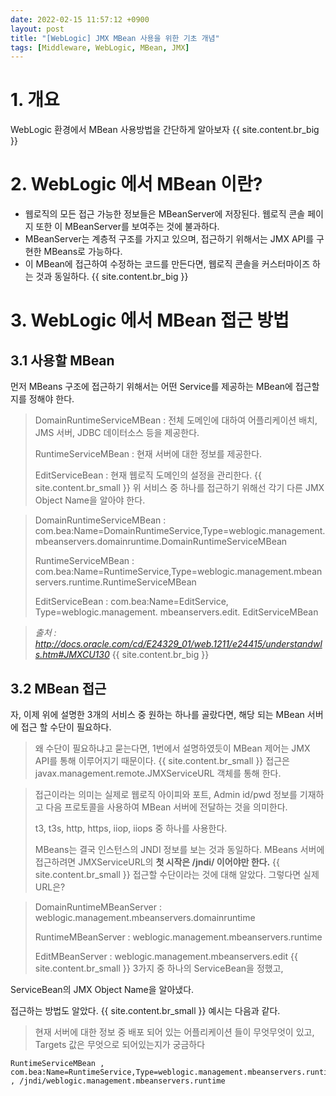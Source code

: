 ```yaml
---
date: 2022-02-15 11:57:12 +0900
layout: post
title: "[WebLogic] JMX MBean 사용을 위한 기초 개념"
tags: [Middleware, WebLogic, MBean, JMX]
---
```


# 1. 개요

WebLogic 환경에서 MBean 사용방법을 간단하게 알아보자
{{ site.content.br_big }}
# 2. WebLogic 에서 MBean 이란?

- 웹로직의 모든 접근 가능한 정보들은 MBeanServer에 저장된다. 웹로직 콘솔 페이지 또한 이 MBeanServer를 보여주는 것에 불과하다.
- MBeanServer는 계층적 구조를 가지고 있으며, 접근하기 위해서는 JMX API를 구현한 MBeans로 가능하다.
- 이 MBean에 접근하여 수정하는 코드를 만든다면, 웹로직 콘솔을 커스터마이즈 하는 것과 동일하다.
{{ site.content.br_big }}
# 3. WebLogic 에서 MBean 접근 방법

## 3.1 사용할 MBean

먼저 MBeans 구조에 접근하기 위해서는 어떤 Service를 제공하는 MBean에 접근할지를 정해야 한다.

>  DomainRuntimeServiceMBean : 전체 도메인에 대하여 어플리케이션 배치, JMS 서버, JDBC 데이터소스 등을 제공한다.
>
> RuntimeServiceMBean : 현재 서버에 대한 정보를 제공한다.
>
> EditServiceBean : 현재 웹로직 도메인의 설정을 관리한다.
{{ site.content.br_small }}
위 서비스 중 하나를 접근하기 위해선 각기 다른 JMX Object Name을 알아야 한다.

>  DomainRuntimeServiceMBean : com.bea:Name=DomainRuntimeService,Type=weblogic.management.mbeanservers.domainruntime.DomainRuntimeServiceMBean
>
> RuntimeServiceMBean : com.bea:Name=RuntimeService,Type=weblogic.management.mbeanservers.runtime.RuntimeServiceMBean
>
> EditServiceBean : com.bea:Name=EditService, Type=weblogic.management. mbeanservers.edit. EditServiceMBean

> _출처 : http://docs.oracle.com/cd/E24329_01/web.1211/e24415/understandwls.htm#JMXCU130_
{{ site.content.br_big }}
## 3.2 MBean 접근

자, 이제 위에 설명한 3개의 서비스 중 원하는 하나를 골랐다면, 해당 되는 MBean 서버에 접근 할 수단이 필요하다.

> 왜 수단이 필요하냐고 묻는다면, 1번에서 설명하였듯이 MBean 제어는 JMX API를 통해 이루어지기 때문이다.
{{ site.content.br_small }}
접근은 javax.management.remote.JMXServiceURL 객체를 통해 한다.

> 접근이라는 의미는 실제로 웹로직 아이피와 포트, Admin id/pwd 정보를 기재하고 다음 프로토콜을 사용하여 MBean 서버에 전달하는 것을 의미한다.
>
> t3, t3s, http, https, iiop, iiops 중 하나를 사용한다.
>
> MBeans는 결국 인스턴스의 JNDI 정보를 보는 것과 동일하다. MBeans 서버에 접근하려면 JMXServiceURL의 **첫 시작은 /jndi/ 이어야만 한다.**
{{ site.content.br_small }}
접근할 수단이라는 것에 대해 알았다. 그렇다면 실제 URL은?

> DomainRuntimeMBeanServer : weblogic.management.mbeanservers.domainruntime
>
> RuntimeMBeanServer : weblogic.management.mbeanservers.runtime
>
> EditMBeanServer : weblogic.management.mbeanservers.edit
{{ site.content.br_small }}
3가지 중 하나의 ServiceBean을 정했고,

ServiceBean의 JMX Object Name을 알아냈다.

접근하는 방법도 알았다.
{{ site.content.br_small }}
예시는 다음과 같다.

> 현재 서버에 대한 정보 중 배포 되어 있는 어플리케이션 들이 무엇무엇이 있고, Targets 값은 무엇으로 되어있는지가 궁금하다

```
RuntimeServiceMBean , com.bea:Name=RuntimeService,Type=weblogic.management.mbeanservers.runtime.RuntimeServiceMBean , /jndi/weblogic.management.mbeanservers.runtime
```
